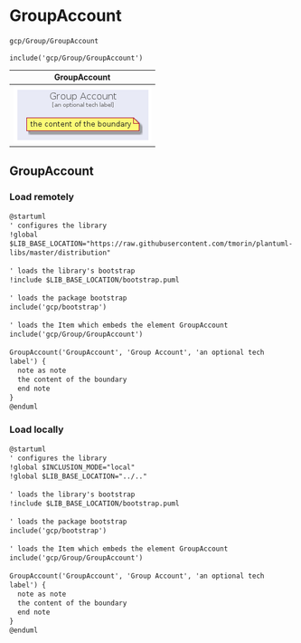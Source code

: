 # GroupAccount


```text
gcp/Group/GroupAccount
```

```text
include('gcp/Group/GroupAccount')
```



| GroupAccount |
| :---: |
| ![illustration for GroupAccount](../../gcp/Group/GroupAccount.Local.png) |




## GroupAccount

### Load remotely
```plantuml
@startuml
' configures the library
!global $LIB_BASE_LOCATION="https://raw.githubusercontent.com/tmorin/plantuml-libs/master/distribution"

' loads the library's bootstrap
!include $LIB_BASE_LOCATION/bootstrap.puml

' loads the package bootstrap
include('gcp/bootstrap')

' loads the Item which embeds the element GroupAccount
include('gcp/Group/GroupAccount')

GroupAccount('GroupAccount', 'Group Account', 'an optional tech label') {
  note as note
  the content of the boundary
  end note
}
@enduml
```

### Load locally
```plantuml
@startuml
' configures the library
!global $INCLUSION_MODE="local"
!global $LIB_BASE_LOCATION="../.."

' loads the library's bootstrap
!include $LIB_BASE_LOCATION/bootstrap.puml

' loads the package bootstrap
include('gcp/bootstrap')

' loads the Item which embeds the element GroupAccount
include('gcp/Group/GroupAccount')

GroupAccount('GroupAccount', 'Group Account', 'an optional tech label') {
  note as note
  the content of the boundary
  end note
}
@enduml
```

